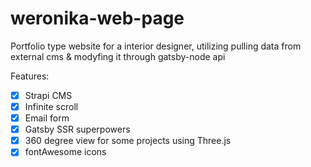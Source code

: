 # weronika-web-page
Portfolio type website for a interior designer, utilizing pulling data from external cms &amp; modyfing it through gatsby-node api

Features:
- [x] Strapi CMS
- [x] Infinite scroll
- [x] Email form
- [x] Gatsby SSR superpowers
- [x] 360 degree view for some projects using Three.js
- [x] fontAwesome icons

